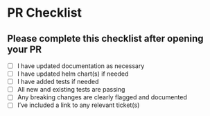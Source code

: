 # PR Checklist

## Please complete this checklist after opening your PR

* [ ] I have updated documentation as necessary
* [ ] I have updated helm chart(s) if needed
* [ ] I have added tests if needed
* [ ] All new and existing tests are passing
* [ ] Any breaking changes are clearly flagged and documented
* [ ] I’ve included a link to any relevant ticket(s)
